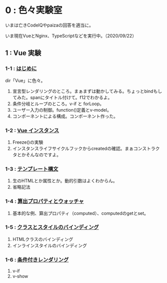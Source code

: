 # 0 : 色々実験室

いまは亡きCodeIQやpaizaの回答を適当に。

いま現在VueとNginx、TypeScriptなどを実行中。（2020/09/22）

## 1 : Vue 実験

### 1-1 : [はじめに](https://jp.vuejs.org/v2/guide/index.html)

dir「Vue」に色々。

1. 宣言型レンダリングのところ。まぁまずは動かしてみる。ちょっとbindもしてみた。spanにタイトル付けて。f12でわかるよ。
2. 条件分岐とループのところ。v-if と forLoop。
3. ユーザー入力の制御。function()定義とv-model。
4. コンポーネントによる構成。コンポーネント作った。

### 1-2 : [Vue インスタンス](https://jp.vuejs.org/v2/guide/instance.html)

1. Freeze()の実験
2. インスタンスライフサイクルフックからcreatedの確認。まぁコンストラクタとかそんなのですよ。

### 1-3 : [テンプレート構文](https://jp.vuejs.org/v2/guide/syntax.html)

1. 生のHTMLとか属性とか。動的引数はよくわからん。
2. 省略記法

### 1-4 : [算出プロパティとウォッチャ](https://jp.vuejs.org/v2/guide/computed.html)

1. 基本的な例、算出プロパティ（computed）、computedのgetとset。

### 1-5 : [クラスとスタイルのバインディング](https://jp.vuejs.org/v2/guide/class-and-style.html)

1. HTMLクラスのバインディング
2. インラインスタイルのバインディング

### 1-6 : [条件付きレンダリング](https://jp.vuejs.org/v2/guide/conditional.html)

1. v-if
2. v-show
